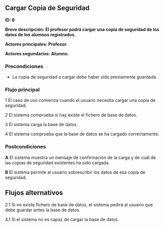 ## Cargar Copia de Seguridad

**ID: 8**

**Breve descripción: El profesor podrá cargar una copia de seguridad de los datos de los alumnos registrados.** 

**Actores principales: Profesor.**

**Actores segundarios: Alumno.**

### Precondiciones

* La copia de seguridad a cargar debe haber sido previamente guardada.

### Flujo principal

1 El caso de uso comienza cuando el usuario necesita cargar una copia de seguridad.

2 El sistema comprueba si hay existe el fichero de base de datos.

3 El sistema carga la base de datos.

4 El sistema comprueba que la base de datos se ha cargado correctamente. 

### Postcondiciones

**A** El sistema muestra un mensaje de confirmación de la carga y de cuál de las copias de seguridad existentes ha sido cargada.

**B** El sistema permite al usuario sobrescribir los datos de esa copia de seguridad.

## Flujos alternativos

2.1 Si no existe fichero de base de datos, el sistema pedirá al usuario que debe guardar antes la base de datos.

4.1 Si el sistema no es capaz de cargar la base de datos.
